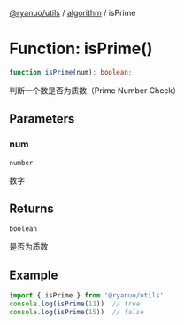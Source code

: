 [@ryanuo/utils](../../index.md) / [algorithm](../index.md) / isPrime

# Function: isPrime()

```ts
function isPrime(num): boolean;
```

判断一个数是否为质数（Prime Number Check）

## Parameters

### num

`number`

数字

## Returns

`boolean`

是否为质数

## Example

```ts
import { isPrime } from '@ryanuo/utils'
console.log(isPrime(11))  // true
console.log(isPrime(15))  // false
```
